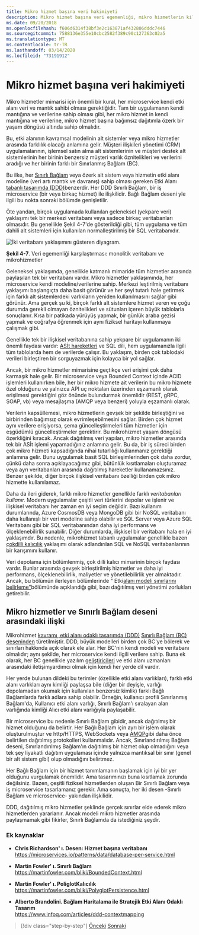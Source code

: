 ```yaml
---
title: Mikro hizmet başına veri hakimiyeti
description: Mikro hizmet başına veri egemenliği, mikro hizmetlerin kilit noktalarından biridir. Her microservice kendi veritabanının tek sahibi olmalı, başka bir ile paylaşan. Tabii ki bir microservice tüm örnekleri aynı yüksek kullanılabilirlik veritabanına bağlayın.
ms.date: 09/20/2018
ms.openlocfilehash: f606d6314f38bf3e2c163871af432806dddc7446
ms.sourcegitcommit: 7588136e355e10cbc2582f389c90c127363c02a5
ms.translationtype: MT
ms.contentlocale: tr-TR
ms.lasthandoff: 03/14/2020
ms.locfileid: "73191912"
---
```

# <a name="data-sovereignty-per-microservice"></a>Mikro hizmet başına veri hakimiyeti

Mikro hizmetler mimarisi için önemli bir kural, her microservice kendi etki alanı veri ve mantık sahibi olması gerektiğidir. Tam bir uygulamanın kendi mantığına ve verilerine sahip olması gibi, her mikro hizmet in kendi mantığına ve verilerine, mikro hizmet başına bağımsız dağıtımla özerk bir yaşam döngüsü altında sahip olmalıdır.

Bu, etki alanının kavramsal modelinin alt sistemler veya mikro hizmetler arasında farklılık olacağı anlamına gelir. Müşteri ilişkileri yönetimi (CRM) uygulamalarının, işlemsel satın alma alt sistemlerinin ve müşteri destek alt sistemlerinin her birinin benzersiz müşteri varlık öznitelikleri ve verilerini aradığı ve her birinin farklı bir Sınırlanmış Bağlam (BC).

Bu ilke, her [Sınırlı Bağlam](https://martinfowler.com/bliki/BoundedContext.html) veya özerk alt sistem veya hizmetin etki alanı modeline (veri artı mantık ve davranış) sahip olması gereken Etki Alanı [tabanlı tasarımda (DDD)](https://en.wikipedia.org/wiki/Domain-driven_design)benzerdir. Her DDD Sınırlı Bağlam, bir iş microservice (bir veya birkaç hizmet) ile ilişkilidir. Bağlı Bağlam deseni yle ilgili bu nokta sonraki bölümde genişletilir.

Öte yandan, birçok uygulamada kullanılan geleneksel (yekpare veri) yaklaşımı tek bir merkezi veritabanı veya sadece birkaç veritabanları olmasıdır. Bu genellikle Şekil 4-7'de gösterildiği gibi, tüm uygulama ve tüm dahili alt sistemleri için kullanılan normalleştirilmiş bir SQL veritabanıdır.

![İki veritabanı yaklaşımını güsteren diyagram.](./media/data-sovereignty-per-microservice/data-sovereignty-comparison.png)

**Şekil 4-7**. Veri egemenliği karşılaştırması: monolitik veritabanı ve mikrohizmetler

Geleneksel yaklaşımda, genellikle katmanlı mimaride tüm hizmetler arasında paylaşılan tek bir veritabanı vardır. Mikro hizmetler yaklaşımında, her microservice kendi modeline/verilerine sahip. Merkezi leştirilmiş veritabanı yaklaşımı başlangıçta daha basit görünür ve her şeyi tutarlı hale getirmek için farklı alt sistemlerdeki varlıkların yeniden kullanılmasını sağlar gibi görünür. Ama gerçek şu ki, birçok farklı alt sistemlere hizmet veren ve çoğu durumda gerekli olmayan öznitelikleri ve sütunları içeren büyük tablolarla sonuçlanır. Kısa bir patikada yürüyüş yapmak, bir günlük araba gezisi yapmak ve coğrafya öğrenmek için aynı fiziksel haritayı kullanmaya çalışmak gibi.

Genellikle tek bir ilişkisel veritabanına sahip yekpare bir uygulamanın iki önemli faydası vardır: [ASİt hareketleri](https://en.wikipedia.org/wiki/ACID) ve SQL dili, hem uygulamanızla ilgili tüm tablolarda hem de verilerde çalışır. Bu yaklaşım, birden çok tablodaki verileri birleştiren bir sorguyazmak için kolayca bir yol sağlar.

Ancak, bir mikro hizmetler mimarisine geçtikçe veri erişimi çok daha karmaşık hale gelir. Bir microservice veya Bounded Context içinde ACID işlemleri kullanırken bile, her bir mikro hizmete ait verilerin bu mikro hizmete özel olduğunu ve yalnızca API uç noktaları üzerinden eşzamanlı olarak erişilmesi gerektiğini göz önünde bulundurmak önemlidir (REST, gRPC, SOAP, vb) veya mesajlaşma (AMQP veya benzeri) yoluyla eşzamanlı olarak.

Verilerin kapsüllemesi, mikro hizmetlerin gevşek bir şekilde birleştiğini ve birbirinden bağımsız olarak evrimleşebilmesini sağlar. Birden çok hizmet aynı verilere erişiyorsa, şema güncelleştirmeleri tüm hizmetler için eşgüdümlü güncelleştirmeler gerektirir. Bu mikrohizmet yaşam döngüsü özerkliğini kıracak. Ancak dağıtılmış veri yapıları, mikro hizmetler arasında tek bir ASİt işlemi yapamadığınız anlamına gelir. Bu da, bir iş süreci birden çok mikro hizmeti kapsadığında nihai tutarlılığı kullanmanız gerektiği anlamına gelir. Bunu uygulamak basit SQL birleşimlerinden çok daha zordur, çünkü daha sonra açıklayacağımız gibi, bütünlük kısıtlamaları oluşturamaz veya ayrı veritabanları arasında dağıtılmış hareketler kullanamazsınız. Benzer şekilde, diğer birçok ilişkisel veritabanı özelliği birden çok mikro hizmette kullanılamaz.

Daha da ileri giderek, farklı mikro hizmetler genellikle farklı *veritabanları kullanır.* Modern uygulamalar çeşitli veri türlerini depolar ve işlenir ve ilişkisel veritabanı her zaman en iyi seçim değildir. Bazı kullanım durumlarında, Azure CosmosDB veya MongoDB gibi bir NoSQL veritabanı daha kullanışlı bir veri modeline sahip olabilir ve SQL Server veya Azure SQL Veritabanı gibi bir SQL veritabanından daha iyi performans ve ölçeklenebilirlik sunabilir. Diğer durumlarda, ilişkisel bir veritabanı hala en iyi yaklaşımdır. Bu nedenle, mikrohizmet tabanlı uygulamalar genellikle bazen [çokdilli kalıcılık](https://martinfowler.com/bliki/PolyglotPersistence.html) yaklaşımı olarak adlandırılan SQL ve NoSQL veritabanlarının bir karışımını kullanır.

Veri depolama için bölümlenmiş, çok dilli kalıcı mimarinin birçok faydası vardır. Bunlar arasında gevşek birleştirilmiş hizmetler ve daha iyi performans, ölçeklenebilirlik, maliyetler ve yönetilebilirlik yer almaktadır. Ancak, bu bölümün ilerleyen bölümlerinde " Etki[alanı modeli sınırlarını belirleme"](identify-microservice-domain-model-boundaries.md)bölümünde açıklandığı gibi, bazı dağıtılmış veri yönetimi zorlukları getirebilir.

## <a name="the-relationship-between-microservices-and-the-bounded-context-pattern"></a>Mikro hizmetler ve Sınırlı Bağlam deseni arasındaki ilişki

Mikrohizmet [kavramı, etki alanı odaklı tasarımda (DDD)](https://en.wikipedia.org/wiki/Domain-driven_design) [Sınırlı Bağlam (BC) deseninden](https://martinfowler.com/bliki/BoundedContext.html) türetilmiştir. DDD, büyük modelleri birden çok BC'ye bölerek ve sınırları hakkında açık olarak ele alar. Her BC'nin kendi modeli ve veritabanı olmalıdır; aynı şekilde, her microservice kendi ilgili verilere sahip. Buna ek olarak, her BC genellikle yazılım [geliştiricileri](https://martinfowler.com/bliki/UbiquitousLanguage.html) ve etki alanı uzmanları arasındaki iletişimyardımcı olmak için kendi her yerde dil vardır.

Her yerde bulunan dildeki bu terimler (özellikle etki alanı varlıkları), farklı etki alanı varlıkları aynı kimliği paylaşsa bile (diğer bir deyişle, varlığı depolamadan okumak için kullanılan benzersiz kimlik) farklı Bağlı Bağlamlarda farklı adlara sahip olabilir. Örneğin, kullanıcı profili Sınırlanmış Bağlam'da, Kullanıcı etki alanı varlığı, Sınırlı Bağlam'ı sıralayan alan varlığında kimliği Alıcı etki alanı varlığıyla paylaşabilir.

Bir microservice bu nedenle Sınırlı Bağlam gibidir, ancak dağıtılmış bir hizmet olduğunu da belirtir. Her Bağlı Bağlam için ayrı bir işlem olarak oluşturulmuştur ve http/HTTPS, WebSockets veya [AMQP](https://en.wikipedia.org/wiki/Advanced_Message_Queuing_Protocol)gibi daha önce belirtilen dağıtılmış protokolleri kullanmalıdır. Ancak, Sınırlandırılmış Bağlam deseni, Sınırlandırılmış Bağlam'ın dağıtılmış bir hizmet olup olmadığını veya tek şey liyakatli dağıtım uygulaması içinde yalnızca mantıksal bir sınır (genel bir alt sistem gibi) olup olmadığını belirtmez.

Her Bağlı Bağlam için bir hizmet tanımlamanın başlamak için iyi bir yer olduğunu vurgulamak önemlidir. Ama tasarımınızı buna kısıtlamak zorunda değilsiniz. Bazen, çeşitli fiziksel hizmetlerden oluşan Bir Sınırlı Bağlam veya iş microservice tasarlamanız gerekir. Ama sonuçta, her iki desen -Sınırlı Bağlam ve microservice- yakından ilişkilidir.

DDD, dağıtılmış mikro hizmetler şeklinde gerçek sınırlar elde ederek mikro hizmetlerden yararlanır. Ancak modeli mikro hizmetler arasında paylaşmamak gibi fikirler, Sınırlı Bağlamda da istediğiniz şeydir.

### <a name="additional-resources"></a>Ek kaynaklar

- **Chris Richardson' ı. Desen: Hizmet başına veritabanı** \
  <https://microservices.io/patterns/data/database-per-service.html>

- **Martin Fowler' ı. Sınırlı Bağlam** \
  <https://martinfowler.com/bliki/BoundedContext.html>

- **Martin Fowler' ı. PoliglotKalıcılık** \
  <https://martinfowler.com/bliki/PolyglotPersistence.html>

- **Alberto Brandolini. Bağlam Haritalama ile Stratejik Etki Alanı Odaklı Tasarım** \
  <https://www.infoq.com/articles/ddd-contextmapping>

>[!div class="step-by-step"]
>[Önceki](microservices-architecture.md)
>[Sonraki](logical-versus-physical-architecture.md)

